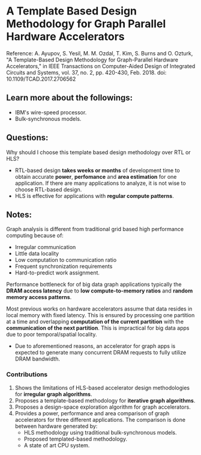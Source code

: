 # A Template Based Design Methodology for Graph Parallel Hardware Accelerators

Reference: A. Ayupov, S. Yesil, M. M. Ozdal, T. Kim, S. Burns and O. Ozturk, "A Template-Based Design Methodology for Graph-Parallel Hardware Accelerators," in IEEE Transactions on Computer-Aided Design of Integrated Circuits and Systems, vol. 37, no. 2, pp. 420-430, Feb. 2018.
doi: 10.1109/TCAD.2017.2706562

## Learn more about the followings:
* IBM's wire-speed processor.
* Bulk-synchronous models.


## Questions:
Why should I choose this template based design methodology over RTL or HLS?

* RTL-based design **takes weeks or months** of development time to obtain accurate **power**, **perfomance** and **area estimation** for one application. If there are many applications to analyze, it is not wise to choose RTL-based design.
* HLS is effective for applications with **regular compute patterns**.

## Notes:
Graph analysis is different from traditional grid based high performance computing because of:
* Irregular communication
* Little data locality
* Low computation to communication ratio
* Frequent synchronization requirements
* Hard-to-predict work assignment.

Performance bottleneck for of big data graph applications typically the **DRAM access latency** due to **low compute-to-memory ratios** and **random memory access patterns**.

Most previous works on hardware accelerators assume that data resides in local memory with fixed latency. This is ensured by processing one partition at a time and overlapping **computation of the current partition** with the **communication of the next partition**. This is impractical for big data apps due to poor temporal/spatial locality.

* Due to aforementioned reasons, an accelerator for graph apps is expected to generate many concurrent DRAM requests to fully utilize DRAM bandwidth. 

### Contributions
1. Shows the limitations of HLS-based accelerator design methodologies for **irregular graph algorithms**.
2. Proposes a template-based methodology for **iterative graph algorithms**.
3. Proposes a design-space exploration algorithm for graph accelerators.
4. Provides a power, performance and area comparison of graph accelerators for three different applications. The comparison is done between hardware generated by: 
    * HLS methodology using traditional bulk-synchronous models.
    * Proposed templated-based methodology.
    * A state of art CPU system.